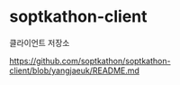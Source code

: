 # soptkathon-client
클라이언트 저장소

https://github.com/soptkathon/soptkathon-client/blob/yangjaeuk/README.md
